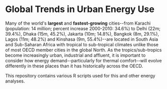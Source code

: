 Global Trends in Urban Energy Use
=========
Many of the world's **largest** and **fastest-growing** cities--from Karachi (population: 14 million; percent increase 2000-2010: 34.6%) to Delhi (22m; 39.4%), Dhaka (15m, 45.2%), Jakarta (10m; 14.8%), Bangkok (8m, 29.1%), Lagos (11m; 48.2%) and Kinshasa (9m, 55.4%)--are located in South Asia and Sub-Saharan Africa with tropical to sub-tropical climates unlike those of most OECD member cities in the global North. As the tropics/sub-tropics become increasingly urban, industrial and affluent, it is important to consider how energy demand--particularly for thermal comfort--will evolve differently in these places than it has historically across the OECD. 

This repository contains various R scripts used for this and other energy analyses.
